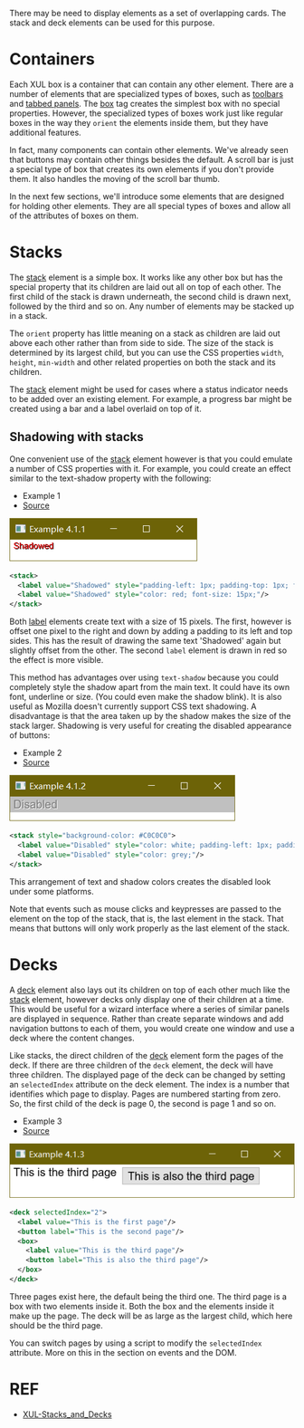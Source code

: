 There may be need to display elements as a set of overlapping cards. The stack and deck elements can be used for this purpose.

# Containers

Each XUL box is a container that can contain any other element. There are a number of elements that are specialized types of boxes, such as [toolbars](./toolbars.md) and [tabbed panels](./tabboxes.en.md). The [box](./box.md) tag creates the simplest box with no special properties. However, the specialized types of boxes work just like regular boxes in the way they `orient` the elements inside them, but they have additional features.

In fact, many components can contain other elements. We've already seen that buttons may contain other things besides the default. A scroll bar is just a special type of box that creates its own elements if you don't provide them. It also handles the moving of the scroll bar thumb.

In the next few sections, we'll introduce some elements that are designed for holding other elements. They are all special types of boxes and allow all of the attributes of boxes on them.


# Stacks

The [stack](./stack.md) element is a simple box. It works like any other box but has the special property that its children are laid out all on top of each other. The first child of the stack is drawn underneath, the second child is drawn next, followed by the third and so on. Any number of elements may be stacked up in a stack.

The `orient` property has little meaning on a stack as children are laid out above each other rather than from side to side. The size of the stack is determined by its largest child, but you can use the CSS properties `width`, `height`, `min-width` and other related properties on both the stack and its children.

The [stack](./stack.md) element might be used for cases where a status indicator needs to be added over an existing element. For example, a progress bar might be created using a bar and a label overlaid on top of it.


## Shadowing with stacks

One convenient use of the [stack](./stack.md) element however is that you could emulate a number of CSS properties with it. For example, you could create an effect similar to the text-shadow property with the following:

 - Example 1
 - [Source](./source/ex_stacks_1.xul)

![ex_stacks_1](./images/ex_stacks_1.png)

```xml
<stack>
  <label value="Shadowed" style="padding-left: 1px; padding-top: 1px; font-size: 15px"/>
  <label value="Shadowed" style="color: red; font-size: 15px;"/>
</stack>
```

Both [label](.label.md) elements create text with a size of 15 pixels. The first, however is offset one pixel to the right and down by adding a padding to its left and top sides. This has the result of drawing the same text 'Shadowed' again but slightly offset from the other. The second `label` element is drawn in red so the effect is more visible.

This method has advantages over using `text-shadow` because you could completely style the shadow apart from the main text. It could have its own font, underline or size. (You could even make the shadow blink). It is also useful as Mozilla doesn't currently support CSS text shadowing. A disadvantage is that the area taken up by the shadow makes the size of the stack larger. Shadowing is very useful for creating the disabled appearance of buttons:

 - Example 2
 - [Source](./source/ex_stacks_2.xul)

![ex_stacks_2](./images/ex_stacks_2.png)

```xml
<stack style="background-color: #C0C0C0">
  <label value="Disabled" style="color: white; padding-left: 1px; padding-top: 1px;"/>
  <label value="Disabled" style="color: grey;"/>
</stack>
```

This arrangement of text and shadow colors creates the disabled look under some platforms.

Note that events such as mouse clicks and keypresses are passed to the element on the top of the stack, that is, the last element in the stack. That means that buttons will only work properly as the last element of the stack.

# Decks

A [deck](./deck.md) element also lays out its children on top of each other much like the [stack](./stack.md) element, however decks only display one of their children at a time. This would be useful for a wizard interface where a series of similar panels are displayed in sequence. Rather than create separate windows and add navigation buttons to each of them, you would create one window and use a deck where the content changes.

Like stacks, the direct children of the [deck](./deck.md) element form the pages of the deck. If there are three children of the `deck` element, the deck will have three children. The displayed page of the deck can be changed by setting an `selectedIndex` attribute on the deck element. The index is a number that identifies which page to display. Pages are numbered starting from zero. So, the first child of the deck is page 0, the second is page 1 and so on.

 - Example 3
 - [Source](./source/ex_stacks_3.xul)

![ex_stacks_3](./images/ex_stacks_3.png)

```xml
<deck selectedIndex="2">
  <label value="This is the first page"/>
  <button label="This is the second page"/>
  <box>
    <label value="This is the third page"/>
    <button label="This is also the third page"/>
  </box>
</deck>
```

Three pages exist here, the default being the third one. The third page is a box with two elements inside it. Both the box and the elements inside it make up the page. The deck will be as large as the largest child, which here should be the third page.

You can switch pages by using a script to modify the `selectedIndex` attribute. More on this in the section on events and the DOM.

# REF

 - [XUL-Stacks_and_Decks](https://developer.mozilla.org/en-US/docs/Archive/Mozilla/XUL/Tutorial/Stacks_and_Decks)
